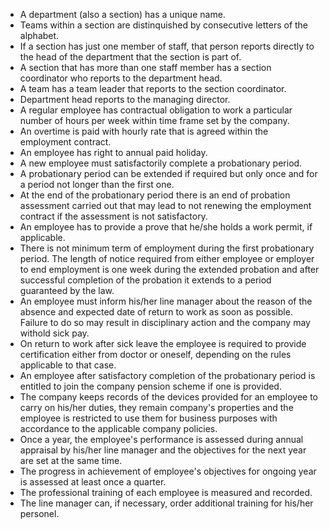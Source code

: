 - A department (also a section) has a unique name.
- Teams within a section are distinquished by consecutive letters of the alphabet.
- If a section has just one member of staff, that person reports directly to the head of the department that the section is part of.
- A section that has more than one staff member has a section coordinator who reports to the department head.
- A team has a team leader that reports to the section coordinator.
- Department head reports to the managing director.
- A regular employee has contractual obligation to work a particular number of hours per week within time frame set by the company.
- An overtime is paid with hourly rate that is agreed within the employment contract.
- An employee has right to annual paid holiday.
- A new employee must satisfactorily complete a probationary period.
- A probationary period can be extended if required but only once and for a period not longer than the first one.
- At the end of the probationary period there is an end of probation assessment carried out that may lead to not renewing the employment contract if the assessment is not satisfactory.
- An employee has to provide a prove that he/she holds a work permit, if applicable.
- There is not minimum term of employment during the first probationary period. The length of notice required from either employee or employer to end employment is one week during the extended probation and after successful completion of the probation it extends to a period guaranteed by the law.
- An employee must inform his/her line manager about the reason of the absence and expected date of return to work as soon as possible. Failure to do so may result in disciplinary action and the company may withold sick pay.
- On return to work after sick leave the employee is required to provide certification either from doctor or oneself, depending on the rules applicable to that case.
- An employee after satisfactory completion of the probationary period is entitled to join the company pension scheme if one is provided.
- The company keeps records of the devices provided for an employee to carry on his/her duties, they remain company's properties and the employee is restricted to use them for business purposes with accordance to the applicable company policies.
- Once a year, the employee's performance is assessed during annual appraisal by his/her line manager and the objectives for the next year are set at the same time.
- The progress in achievement of employee's objectives for ongoing year is assessed at least once a quarter.
- The professional training of each employee is measured and recorded.
- The line manager can, if necessary, order additional training for his/her personel.

